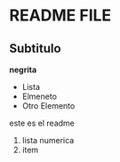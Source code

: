 # README FILE
## Subtitulo
**negrita**
- Lista
- Elmeneto
- Otro Elemento

este es el readme

1. lista numerica
2. item


